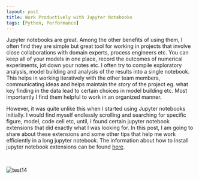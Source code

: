```yaml
---
layout: post
title: Work Productively with Jupyter Notebooks
tags: [Python, Performance]
---
```


Jupyter notebooks are great. Among the other benefits of using them, I often find they are simple but great tool for working in projects that involve close collaborations with domain experts, process engineers etc. You can keep all of your models in one place, record the outcomes of numerical experiments, jot down your notes etc. I often try to compile exploratory analysis, model building and analysis of the results into a single notebook. This helps in working iteratively with the other team members, communicating ideas and helps maintain the *story* of the project eg. what key finding in the data lead to certain choices in model building etc. Most importantly I find them helpful to work in an organized manner.    

However, it was quite unlike this when I started using Jupyter notebooks initially. I would find myself endlessly scrolling and searching for specific figure, model, code cell etc, until, I found certain jupyter notebook extensions that did exactly what I was looking for. In this post, I am going to share about these extensions and some other tips that help me work efficiently in a long jupyter notebook.  The information about how to install jupyter notebook extensions can be found  [here](https://jupyter-contrib-nbextensions.readthedocs.io/en/latest/install.html). 







​    



![test14](../Images/test11.gif)



